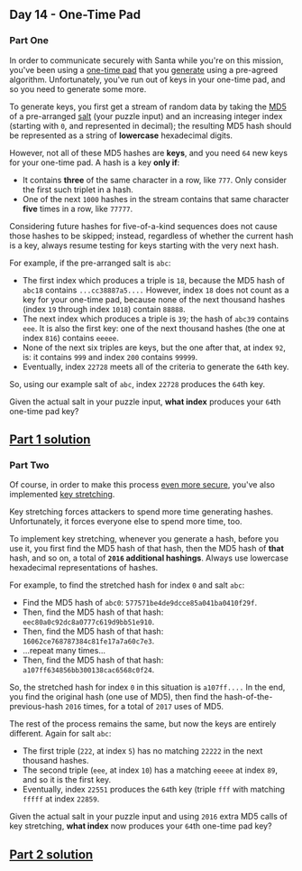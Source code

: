 ## Day 14 - One-Time Pad
### Part One

In order to communicate securely with Santa while you're on this mission, you've been using a
[one-time pad][1] that you [generate][2] using a pre-agreed algorithm. Unfortunately, you've run
out of keys in your one-time pad, and so you need to generate some more.

To generate keys, you first get a stream of random data by taking the [MD5][3] of a pre-arranged
[salt][4] (your puzzle input) and an increasing integer index (starting with `0`, and represented
in decimal); the resulting MD5 hash should be represented as a string of **lowercase** hexadecimal
digits.

However, not all of these MD5 hashes are **keys**, and you need `64` new keys for your one-time
pad. A hash is a key **only if**:

 * It contains **three** of the same character in a row, like `777`. Only consider the first
    such triplet in a hash.
 * One of the next `1000` hashes in the stream contains that same character **five** times in a
    row, like `77777`.

Considering future hashes for five-of-a-kind sequences does not cause those hashes to be skipped;
instead, regardless of whether the current hash is a key, always resume testing for keys starting
with the very next hash.

For example, if the pre-arranged salt is `abc`:

 * The first index which produces a triple is `18`, because the MD5 hash of `abc18` contains
    `...cc38887a5....` However, index `18` does not count as a key for your one-time pad,
    because none of the next thousand hashes (index `19` through index `1018`) contain `88888`.
 * The next index which produces a triple is `39`; the hash of `abc39` contains `eee`. It is also
    the first key: one of the next thousand hashes (the one at index `816`) contains `eeeee`.
 * None of the next six triples are keys, but the one after that, at index `92`, is: it contains
    `999` and index `200` contains `99999`.
 * Eventually, index `22728` meets all of the criteria to generate the `64`th key.

So, using our example salt of `abc`, index `22728` produces the `64`th key.

Given the actual salt in your puzzle input, **what index** produces your `64`th one-time pad key?

[Part 1 solution][5]
--------------------

### Part Two

Of course, in order to make this process [even more secure][6], you've also implemented
[key stretching][7].

Key stretching forces attackers to spend more time generating hashes. Unfortunately, it forces
everyone else to spend more time, too.

To implement key stretching, whenever you generate a hash, before you use it, you first find the
MD5 hash of that hash, then the MD5 hash of **that** hash, and so on, a total of **`2016`
additional hashings**. Always use lowercase hexadecimal representations of hashes.

For example, to find the stretched hash for index `0` and salt `abc`:

 * Find the MD5 hash of `abc0`: `577571be4de9dcce85a041ba0410f29f`.
 * Then, find the MD5 hash of that hash: `eec80a0c92dc8a0777c619d9bb51e910`.
 * Then, find the MD5 hash of that hash: `16062ce768787384c81fe17a7a60c7e3`.
 * ...repeat many times...
 * Then, find the MD5 hash of that hash: `a107ff634856bb300138cac6568c0f24`.

So, the stretched hash for index `0` in this situation is `a107ff....` In the end, you find the
original hash (one use of MD5), then find the hash-of-the-previous-hash `2016` times, for a total
of `2017` uses of MD5.

The rest of the process remains the same, but now the keys are entirely different. Again for salt
`abc`:

 * The first triple (`222`, at index `5`) has no matching `22222` in the next thousand hashes.
 * The second triple (`eee`, at index `10`) has a matching `eeeee` at index `89`, and so it is
    the first key.
 * Eventually, index `22551` produces the `64`th key (triple `fff` with matching `fffff` at
    index `22859`.
 
Given the actual salt in your puzzle input and using `2016` extra MD5 calls of key stretching,
**what index** now produces your `64`th one-time pad key?

[Part 2 solution][8]
--------------------


[1]: https://en.wikipedia.org/wiki/One-time_pad
[2]: https://en.wikipedia.org/wiki/Security_through_obscurity
[3]: https://en.wikipedia.org/wiki/MD5
[4]: https://en.wikipedia.org/wiki/Salt_(cryptography)
[5]: part_1.py
[6]: https://en.wikipedia.org/wiki/MD5#Security
[7]: https://en.wikipedia.org/wiki/Key_stretching
[8]: part_2.py
